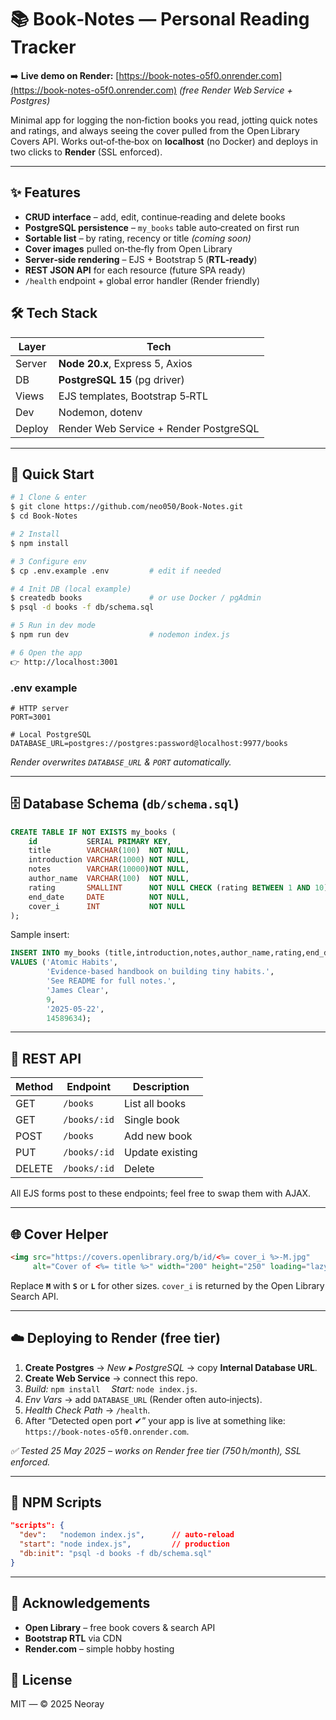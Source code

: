 # 📚 Book‑Notes — Personal Reading Tracker

➡️ **Live demo on Render:** [https://book-notes-o5f0.onrender.com](https://book-notes-o5f0.onrender.com)
*(free Render Web Service + Postgres)*

Minimal app for logging the non‑fiction books you read, jotting quick notes and ratings, and always seeing the cover pulled from the Open Library Covers API.  Works out‑of‑the‑box on **localhost** (no Docker) and deploys in two clicks to **Render** (SSL enforced).

---

## ✨ Features

* **CRUD interface** – add, edit, continue‑reading and delete books
* **PostgreSQL persistence** – `my_books` table auto‑created on first run
* **Sortable list** – by rating, recency or title *(coming soon)*
* **Cover images** pulled on‑the‑fly from Open Library
* **Server‑side rendering** – EJS + Bootstrap 5 (**RTL‑ready**)
* **REST JSON API** for each resource (future SPA ready)
* `/health` endpoint + global error handler (Render friendly)

## 🛠 Tech Stack

| Layer  | Tech                                   |
| ------ | -------------------------------------- |
| Server | **Node 20.x**, Express 5, Axios        |
| DB     | **PostgreSQL 15** (pg driver)          |
| Views  | EJS templates, Bootstrap 5‑RTL         |
| Dev    | Nodemon, dotenv                        |
| Deploy | Render Web Service + Render PostgreSQL |

---

## 🚀 Quick Start

```bash
# 1 Clone & enter
$ git clone https://github.com/neo050/Book-Notes.git
$ cd Book-Notes

# 2 Install
$ npm install

# 3 Configure env
$ cp .env.example .env         # edit if needed

# 4 Init DB (local example)
$ createdb books               # or use Docker / pgAdmin
$ psql -d books -f db/schema.sql

# 5 Run in dev mode
$ npm run dev                  # nodemon index.js

# 6 Open the app
👉 http://localhost:3001
```

### .env example

```
# HTTP server
PORT=3001

# Local PostgreSQL
DATABASE_URL=postgres://postgres:password@localhost:9977/books
```

*Render overwrites `DATABASE_URL` & `PORT` automatically.*

---

## 🗄 Database Schema (`db/schema.sql`)

```sql
CREATE TABLE IF NOT EXISTS my_books (
    id           SERIAL PRIMARY KEY,
    title        VARCHAR(100)  NOT NULL,
    introduction VARCHAR(1000) NOT NULL,
    notes        VARCHAR(10000)NOT NULL,
    author_name  VARCHAR(100)  NOT NULL,
    rating       SMALLINT      NOT NULL CHECK (rating BETWEEN 1 AND 10),
    end_date     DATE          NOT NULL,
    cover_i      INT           NOT NULL
);
```

Sample insert:

```sql
INSERT INTO my_books (title,introduction,notes,author_name,rating,end_date,cover_i)
VALUES ('Atomic Habits',
        'Evidence‑based handbook on building tiny habits.',
        'See README for full notes.',
        'James Clear',
        9,
        '2025‑05‑22',
        14589634);
```

---

## 📑 REST API

| Method | Endpoint     | Description     |
| ------ | ------------ | --------------- |
| GET    | `/books`     | List all books  |
| GET    | `/books/:id` | Single book     |
| POST   | `/books`     | Add new book    |
| PUT    | `/books/:id` | Update existing |
| DELETE | `/books/:id` | Delete          |

All EJS forms post to these endpoints; feel free to swap them with AJAX.

---

## 🌐 Cover Helper

```html
<img src="https://covers.openlibrary.org/b/id/<%= cover_i %>-M.jpg"
     alt="Cover of <%= title %>" width="200" height="250" loading="lazy" />
```

Replace **`M`** with **`S`** or **`L`** for other sizes. `cover_i` is returned by the Open Library Search API.

---

## ☁️ Deploying to Render (free tier)

1. **Create Postgres** → *New ▸ PostgreSQL* → copy **Internal Database URL**.
2. **Create Web Service** → connect this repo.
3. *Build:* `npm install`  *Start:* `node index.js`.
4. *Env Vars* → add `DATABASE_URL` (Render often auto‑injects).
5. *Health Check Path* → `/health`.
6. After “Detected open port ✔” your app is live at something like:
   `https://book-notes-o5f0.onrender.com`.

*✅ Tested 25 May 2025 – works on Render free tier (750 h/month), SSL enforced.*

---

## 🧾 NPM Scripts

```json
"scripts": {
  "dev":   "nodemon index.js",      // auto‑reload
  "start": "node index.js",         // production
  "db:init": "psql -d books -f db/schema.sql"
}
```

---

## 🤝 Acknowledgements

* **Open Library** – free book covers & search API
* **Bootstrap RTL** via CDN
* **Render.com** – simple hobby hosting

## 📄 License

MIT — © 2025 Neoray

